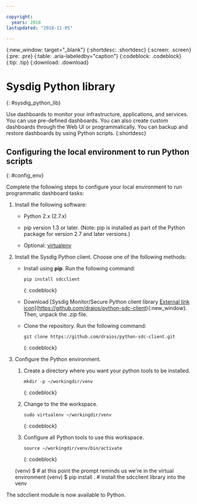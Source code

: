 ```yaml
---

copyright:
  years: 2018
lastupdated: "2018-11-05"

---
```


{:new_window: target="_blank"}
{:shortdesc: .shortdesc}
{:screen: .screen}
{:pre: .pre}
{:table: .aria-labeledby="caption"}
{:codeblock: .codeblock}
{:tip: .tip}
{:download: .download}


# Sysdig Python library
{: #sysdig_python_lib}

Use dashboards to monitor your infrastructure, applications, and services. You can use pre-defined dashboards. You can also create custom dashboards through the Web UI or programmatically. You can backup and restore dashboards by using Python scripts.
{:shortdesc}


## Configuring the local environment to run Python scripts
{: #config_env}

Complete the following steps to configure your local environment to run programmatic dashboard tasks:

1. Install the following software:

    * Python 2.x (2.7.x)

    * pip version 1.3 or later. (Note: pip is installed as part of the Python package for version 2.7 and later versions.)

    * Optional: [virtualenv](https://virtualenv.pypa.io/en/stable/installation/)

2. Install the Sysdig Python client. Choose one of the following methods:

    * Install using **pip**. Run the following command: 
    
        ```
        pip install sdcclient
        ```
        {: codeblock}

    * Download [Sysdig Monitor/Secure Python client library [External link icon](../icons/launch-glyph.svg "External link icon")](https://github.com/draios/python-sdc-client){:new_window}. Then, unpack the *.zip* file.

    * Clone the repository. Run the following command:

        ```
        git clone https://github.com/draios/python-sdc-client.git
        ```
        {: codeblock}




2. Configure the Python environment.

    1. Create a directory where you want your python tools to be installed.

        ```
        mkdir -p ~/workingdir/venv 
        ```
        {: codeblock}

    2. Change to the the workspace.

        ```
        sudo virtualenv ~/workingdir/venv
        ```
        {: codeblock}

    3. Configure all Python tools to use this workspace.

        ```
        source ~/workingdir/venv/bin/activate
        ```
        {: codeblock}

    (venv) $  # at this point the prompt reminds us we're in the virtual environment
    (venv) $  pip install .    # install the sdcclient library into the venv

The sdcclient module is now available to Python.

